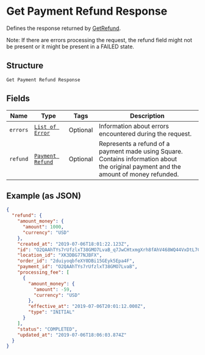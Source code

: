 
# Get Payment Refund Response

Defines the response returned by [GetRefund](#endpoint-refunds-getpaymentrefund).

Note: If there are errors processing the request, the refund field might not be
present or it might be present in a FAILED state.

## Structure

`Get Payment Refund Response`

## Fields

| Name | Type | Tags | Description |
|  --- | --- | --- | --- |
| `errors` | [`List of Error`](/doc/models/error.md) | Optional | Information about errors encountered during the request. |
| `refund` | [`Payment Refund`](/doc/models/payment-refund.md) | Optional | Represents a refund of a payment made using Square. Contains information about<br>the original payment and the amount of money refunded. |

## Example (as JSON)

```json
{
  "refund": {
    "amount_money": {
      "amount": 1000,
      "currency": "USD"
    },
    "created_at": "2019-07-06T18:01:22.123Z",
    "id": "O2QAAhTYs7rUfzlxT38GMO7LvaB_q7JwCHtxmgXrh8fAhV468WQ44VxDtL7CU4yVRlsbXmI",
    "location_id": "XK3DBG77NJBFX",
    "order_id": "2duiyoqbfeXY0DBi15GEyk5Epa4F",
    "payment_id": "O2QAAhTYs7rUfzlxT38GMO7LvaB",
    "processing_fee": [
      {
        "amount_money": {
          "amount": -59,
          "currency": "USD"
        },
        "effective_at": "2019-07-06T20:01:12.000Z",
        "type": "INITIAL"
      }
    ],
    "status": "COMPLETED",
    "updated_at": "2019-07-06T18:06:03.874Z"
  }
}
```

